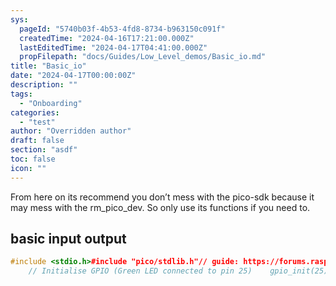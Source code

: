 ```yaml
---
sys:
  pageId: "5740b03f-4b53-4fd8-8734-b963150c091f"
  createdTime: "2024-04-16T17:21:00.000Z"
  lastEditedTime: "2024-04-17T04:41:00.000Z"
  propFilepath: "docs/Guides/Low_Level_demos/Basic_io.md"
title: "Basic_io"
date: "2024-04-17T00:00:00Z"
description: ""
tags:
  - "Onboarding"
categories:
  - "test"
author: "Overridden author"
draft: false
section: "asdf"
toc: false
icon: ""
---
```


From here on its recommend you don’t mess with the pico-sdk because
it may mess with the rm_pico_dev. So only use its functions if you need
to.

## basic input output

```c++
#include <stdio.h>#include "pico/stdlib.h"// guide: https://forums.raspberrypi.com/viewtopic.php?t=336230int main(){    //Initialise I/O    stdio_init_all();
    // Initialise GPIO (Green LED connected to pin 25)    gpio_init(25);    gpio_set_dir(25, GPIO_OUT);    char userInput;    //Main Loop    while(1){        //Get User Input        printf("Command (1 = on or 0 = off):\n");        userInput = getchar();        if(userInput == '1'){            // Turn On LED            gpio_put(25, 1); // Set pin 25 to high            printf("LED switched on!\n");        }        else if(userInput == '0'){            // Turn Off LED            gpio_put(25, 0); // Set pin 25 to high.            printf("LED switched off!\n");        }        else{            printf("Invalid Input!\n");        }    }}
```
